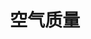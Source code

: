---
title: 空气质量
tag: [guide, ios, air, overview]
layout: guide-overview
description: 中国3000+市县区及1700+监测站点的空气质量AQI数据，包括空气质量（AQI）实时数据，空气质量未来5天预报。
permalink: /docs/ios-sdk/air/
ref: 0-sdk-ios-air
---